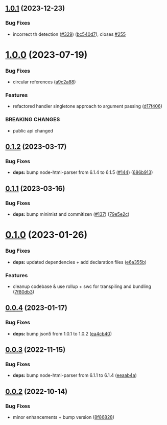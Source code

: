 ## [1.0.1](https://github.com/tada5hi/bulletin-board-code/compare/v1.0.0...v1.0.1) (2023-12-23)


### Bug Fixes

* incorrect th detection ([#329](https://github.com/tada5hi/bulletin-board-code/issues/329)) ([bc540d7](https://github.com/tada5hi/bulletin-board-code/commit/bc540d750fb7b5f3b89d6d90e746289cd18a7174)), closes [#255](https://github.com/tada5hi/bulletin-board-code/issues/255)

# [1.0.0](https://github.com/tada5hi/bulletin-board-code/compare/v0.1.2...v1.0.0) (2023-07-19)


### Bug Fixes

* circular references ([a9c2a88](https://github.com/tada5hi/bulletin-board-code/commit/a9c2a88e6950232a159ec2972c524b10438fd992))


### Features

* refactored handler singletone approach to argument passing ([d17f406](https://github.com/tada5hi/bulletin-board-code/commit/d17f40666a079b588e76ea9ebb73f3a1ec6e3382))


### BREAKING CHANGES

* public api changed

## [0.1.2](https://github.com/tada5hi/bulletin-board-code/compare/v0.1.1...v0.1.2) (2023-03-17)


### Bug Fixes

* **deps:** bump node-html-parser from 6.1.4 to 6.1.5 ([#144](https://github.com/tada5hi/bulletin-board-code/issues/144)) ([686b913](https://github.com/tada5hi/bulletin-board-code/commit/686b913faad381d2bca95bb7473439a8839c974b))

## [0.1.1](https://github.com/tada5hi/bulletin-board-code/compare/v0.1.0...v0.1.1) (2023-03-16)


### Bug Fixes

* **deps:** bump minimist and commitizen ([#137](https://github.com/tada5hi/bulletin-board-code/issues/137)) ([79e5e2c](https://github.com/tada5hi/bulletin-board-code/commit/79e5e2c0118aa7ea112f9bf138fb7179356c13fb))

# [0.1.0](https://github.com/tada5hi/bulletin-board-code/compare/v0.0.4...v0.1.0) (2023-01-26)


### Bug Fixes

* **deps:** updated dependencies + add declaration files ([e6a355b](https://github.com/tada5hi/bulletin-board-code/commit/e6a355b7a9bf494fe1a7fda6c35215cbb346b74d))


### Features

* cleanup codebase & use rollup + swc for transpiling and bundling ([7f80db3](https://github.com/tada5hi/bulletin-board-code/commit/7f80db3cdfb629306b113e63cda665bbebfc9829))

## [0.0.4](https://github.com/tada5hi/bulletin-board-code/compare/v0.0.3...v0.0.4) (2023-01-17)


### Bug Fixes

* **deps:** bump json5 from 1.0.1 to 1.0.2 ([ea4cb40](https://github.com/tada5hi/bulletin-board-code/commit/ea4cb409e67c719378f95f92402954012bea6e85))

## [0.0.3](https://github.com/tada5hi/bulletin-board-code/compare/v0.0.2...v0.0.3) (2022-11-15)


### Bug Fixes

* **deps:** bump node-html-parser from 6.1.1 to 6.1.4 ([eeaab4a](https://github.com/tada5hi/bulletin-board-code/commit/eeaab4a092ba986a88c7983e84111263fa47548b))

## [0.0.2](https://github.com/tada5hi/bulletin-board-code/compare/v0.0.1...v0.0.2) (2022-10-14)


### Bug Fixes

* minor enhancements + bump version ([8f86828](https://github.com/tada5hi/bulletin-board-code/commit/8f86828f203cc5aa01d865a1ffdcc760d20a7e6d))
